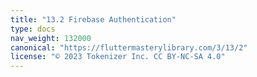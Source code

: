 ```yaml
---
title: "13.2 Firebase Authentication"
type: docs
nav_weight: 132000
canonical: "https://fluttermasterylibrary.com/3/13/2"
license: "© 2023 Tokenizer Inc. CC BY-NC-SA 4.0"
---
```


